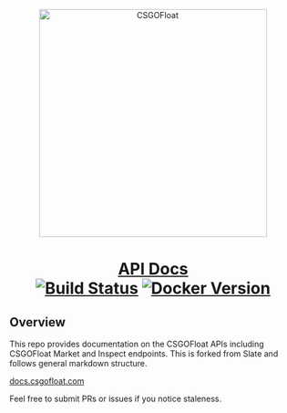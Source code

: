 <p align="center">
  <img src="https://csgofloat.com/assets/full_logo.png" alt="CSGOFloat" width="400">
  <h1 align="center">
    <a href="https://docs.csgofloat.com">API Docs</a>
    <br>
  <a href="https://github.com/csgofloat/docs/actions?query=workflow%3ABuild+branch%3Amain"><img src="https://github.com/slatedocs/slate/workflows/Build/badge.svg?branch=main" alt="Build Status"></a>
  <a href="https://hub.docker.com/r/slatedocs/slate"><img src="https://img.shields.io/docker/v/slatedocs/slate?sort=semver" alt="Docker Version"/></a>
  </h1>
</p>

## Overview

This repo provides documentation on the CSGOFloat APIs including CSGOFloat Market and Inspect endpoints. This is forked from Slate and follows general markdown structure.

[docs.csgofloat.com](https://docs.csgofloat.com)

Feel free to submit PRs or issues if you notice staleness.

